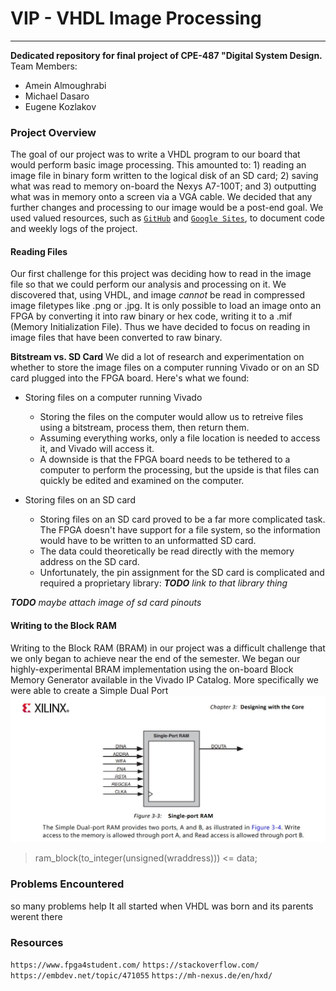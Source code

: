 # VIP - VHDL Image Processing
---
**Dedicated repository for final project of CPE-487 "Digital System Design.**
Team Members:
- Amein Almoughrabi
- Michael Dasaro
- Eugene Kozlakov

### Project Overview
The goal of our project was to write a VHDL program to our board that would perform basic image processing. This amounted to: 1) reading an image file in binary form written to the logical disk of an SD card; 2) saving what was read to memory on-board the Nexys A7-100T; and 3) outputting what was in memory onto a screen via a VGA cable. We decided that any further changes and processing to our image would be a post-end goal. 
We used valued resources, such as [`GitHub`](https://github.com/EKozlakov/DSDFP) and [`Google Sites`](), to document code and weekly logs of the project.

#### Reading Files
Our first challenge for this project was deciding how to read in the image file so that we could perform our analysis and processing on it. We discovered that, using VHDL, and image *cannot* be read in compressed image filetypes like .png or .jpg. It is only possible to load an image onto an FPGA by converting it into raw binary or hex code, writing it to a .mif (Memory Initialization File). Thus we have decided to focus on reading in image files that have been converted to raw binary. 

**Bitstream vs. SD Card**
We did a lot of research and experimentation on whether to store the image files on a computer running Vivado or on an SD card plugged into the FPGA board. Here's what we found: 
- Storing files on a computer running Vivado
  - Storing the files on the computer would allow us to retreive files using a bitstream, process them, then return them. 
  - Assuming everything works, only a file location is needed to access it, and Vivado will access it. 
  - A downside is that the FPGA board needs to be tethered to a computer to perform the processing, but the upside is that files can quickly be edited and examined on the computer. 
  
- Storing files on an SD card
  - Storing files on an SD card proved to be a far more complicated task. The FPGA doesn't have support for a file system, so the information would have to be written to an unformatted SD card. 
  - The data could theoretically be read directly with the memory address on the SD card. 
  - Unfortunately, the pin assignment for the SD card is complicated and required a proprietary library: ***TODO** link to that library thing*

***TODO** maybe attach image of sd card pinouts*

#### Writing to the Block RAM
Writing to the Block RAM (BRAM) in our project was a difficult challenge that we only began to achieve near the end of the semester. We began our highly-experimental BRAM implementation using the on-board Block Memory Generator available in the Vivado IP Catalog. More specifically we were able to create a Simple Dual Port
  ![Image not found](sdpram.jpg "Simple Dual-Port RAM diagram courtesy of Viv")
> ram_block(to_integer(unsigned(wraddress))) <= data;

### Problems Encountered 
so many problems help
It all started when VHDL was born
and its parents werent there


### Resources
`https://www.fpga4student.com/`
`https://stackoverflow.com/`
`https://embdev.net/topic/471055`
`https://mh-nexus.de/en/hxd/`

